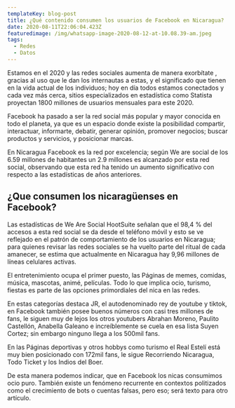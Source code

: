 ```yaml
---
templateKey: blog-post
title: ¿Qué contenido consumen los usuarios de Facebook en Nicaragua?
date: 2020-08-11T22:06:04.423Z
featuredimage: /img/whatsapp-image-2020-08-12-at-10.08.39-am.jpeg
tags:
  - Redes
  - Datos
---
```

Estamos en el 2020 y  las  redes sociales aumenta de manera exorbítate , gracias al uso que le dan los internautas a estas,  y el significado que tienen en la vida actual de los individuos; hoy en día todos estamos conectados y cada vez más cerca, sitios especializados en estadística como Statista proyectan 1800 millones de usuarios mensuales para este 2020.

Facebook ha pasado a ser la red social más popular y mayor conocida en todo el planeta, ya que es un espacio donde existe la posibilidad  compartir, interactuar, informarte, debatir, generar opinión, promover negocios; buscar productos y servicios,  y posicionar marcas.

En Nicaragua Facebook es la red por excelencia;  según We are social de los 6.59 millones de habitantes un 2.9 millones es alcanzado por esta red social, observando que esta red ha tenido un aumento significativo con respecto a las estadísticas de años anteriores.

## ¿Que consumen los nicaragüenses en Facebook?

Las estadísticas de We Are Social HootSuite señalan que el 98,4 % del accesos a esta red social se da desde el teléfono móvil y esto se ve reflejado en el patrón de comportamiento de los usuarios en Nicaragua; para quienes revisar las redes sociales se ha vuelto parte del ritual de cada amanecer, se estima que actualmente en Nicaragua hay 9,96 millones de líneas celulares activas.

El entretenimiento ocupa el primer puesto, las Páginas de memes, comidas, música, mascotas, animé, películas. Todo lo que implica ocio, turismo, fiestas es parte de las opciones primordiales del nica en las redes.

En estas categorías destaca JR, el autodenominado rey de youtube y tiktok, en Facebook también posee buenos números con casi tres millones de fans, le siguen muy de lejos los otros youtubers Abrahan Moreno, Paulito Castellón, Anabella Galeano e increíblemente se cuela en esa lista Suyen Cortez; sin embargo ninguno llega a los 500mil fans. 

En las Páginas deportivas y otros hobbys como turismo el Real Estelí está muy bien posicionado con 172mil fans, le sigue Recorriendo Nicaragua, Todo Ticket y los Indios del Boer. 

De esta manera podemos indicar, que en Facebook los nicas consumimos ocio puro. También existe un fenómeno recurrente en contextos politizados como el crecimiento de bots o cuentas falsas, pero eso; será texto para otro artículo.